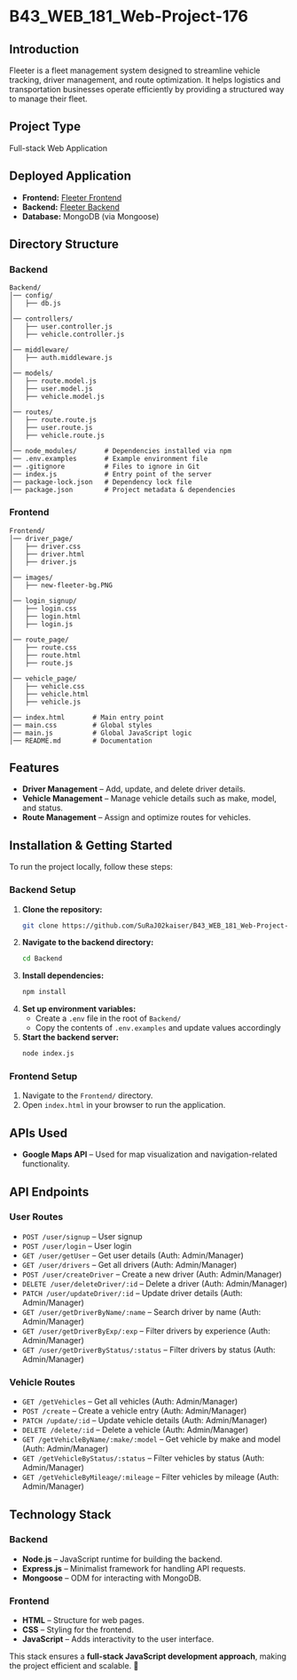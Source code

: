 # B43_WEB_181_Web-Project-176

## Introduction
Fleeter is a fleet management system designed to streamline vehicle tracking, driver management, and route optimization. It helps logistics and transportation businesses operate efficiently by providing a structured way to manage their fleet.

## Project Type
Full-stack Web Application

## Deployed Application
- **Frontend:** [Fleeter Frontend](https://fleet-er.netlify.app/)
- **Backend:** [Fleeter Backend](https://b43-web-181-web-project-176.onrender.com)
- **Database:** MongoDB (via Mongoose)

## Directory Structure
### **Backend**
```
Backend/
│── config/
│   ├── db.js
│
│── controllers/
│   ├── user.controller.js
│   ├── vehicle.controller.js
│
│── middleware/
│   ├── auth.middleware.js
│
│── models/
│   ├── route.model.js
│   ├── user.model.js
│   ├── vehicle.model.js
│
│── routes/
│   ├── route.route.js
│   ├── user.route.js
│   ├── vehicle.route.js
│
│── node_modules/       # Dependencies installed via npm
│── .env.examples       # Example environment file
│── .gitignore          # Files to ignore in Git
│── index.js            # Entry point of the server
│── package-lock.json   # Dependency lock file
│── package.json        # Project metadata & dependencies
```

### **Frontend**
```
Frontend/
│── driver_page/
│   ├── driver.css
│   ├── driver.html
│   ├── driver.js
│
│── images/
│   ├── new-fleeter-bg.PNG
│
│── login_signup/
│   ├── login.css
│   ├── login.html
│   ├── login.js
│
│── route_page/
│   ├── route.css
│   ├── route.html
│   ├── route.js
│
│── vehicle_page/
│   ├── vehicle.css
│   ├── vehicle.html
│   ├── vehicle.js
│
│── index.html       # Main entry point
│── main.css         # Global styles
│── main.js          # Global JavaScript logic
│── README.md        # Documentation
```

## Features
- **Driver Management** – Add, update, and delete driver details.
- **Vehicle Management** – Manage vehicle details such as make, model, and status.
- **Route Management** – Assign and optimize routes for vehicles.

## Installation & Getting Started
To run the project locally, follow these steps:

### **Backend Setup**
1. **Clone the repository:**
   ```bash
   git clone https://github.com/SuRaJ02kaiser/B43_WEB_181_Web-Project-176.git
   ```
2. **Navigate to the backend directory:**
   ```bash
   cd Backend
   ```
3. **Install dependencies:**
   ```bash
   npm install
   ```
4. **Set up environment variables:**
   - Create a `.env` file in the root of `Backend/`
   - Copy the contents of `.env.examples` and update values accordingly
5. **Start the backend server:**
   ```bash
   node index.js
   ```

### **Frontend Setup**
1. Navigate to the `Frontend/` directory.
2. Open `index.html` in your browser to run the application.

## APIs Used
- **Google Maps API** – Used for map visualization and navigation-related functionality.

## API Endpoints
### **User Routes**
- `POST /user/signup` – User signup
- `POST /user/login` – User login
- `GET /user/getUser` – Get user details (Auth: Admin/Manager)
- `GET /user/drivers` – Get all drivers (Auth: Admin/Manager)
- `POST /user/createDriver` – Create a new driver (Auth: Admin/Manager)
- `DELETE /user/deleteDriver/:id` – Delete a driver (Auth: Admin/Manager)
- `PATCH /user/updateDriver/:id` – Update driver details (Auth: Admin/Manager)
- `GET /user/getDriverByName/:name` – Search driver by name (Auth: Admin/Manager)
- `GET /user/getDriverByExp/:exp` – Filter drivers by experience (Auth: Admin/Manager)
- `GET /user/getDriverByStatus/:status` – Filter drivers by status (Auth: Admin/Manager)

### **Vehicle Routes**
- `GET /getVehicles` – Get all vehicles (Auth: Admin/Manager)
- `POST /create` – Create a vehicle entry (Auth: Admin/Manager)
- `PATCH /update/:id` – Update vehicle details (Auth: Admin/Manager)
- `DELETE /delete/:id` – Delete a vehicle (Auth: Admin/Manager)
- `GET /getVehicleByName/:make/:model` – Get vehicle by make and model (Auth: Admin/Manager)
- `GET /getVehicleByStatus/:status` – Filter vehicles by status (Auth: Admin/Manager)
- `GET /getVehicleByMileage/:mileage` – Filter vehicles by mileage (Auth: Admin/Manager)

## Technology Stack
### **Backend**
- **Node.js** – JavaScript runtime for building the backend.
- **Express.js** – Minimalist framework for handling API requests.
- **Mongoose** – ODM for interacting with MongoDB.

### **Frontend**
- **HTML** – Structure for web pages.
- **CSS** – Styling for the frontend.
- **JavaScript** – Adds interactivity to the user interface.

This stack ensures a **full-stack JavaScript development approach**, making the project efficient and scalable. 🚀